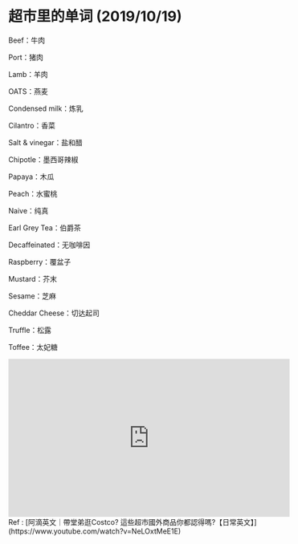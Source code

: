 # 超市里的单词 (2019/10/19)

Beef：牛肉

Port：猪肉

Lamb：羊肉

OATS：燕麦

Condensed milk：炼乳

Cilantro：香菜

Salt & vinegar：盐和醋

Chipotle：墨西哥辣椒

Papaya：木瓜

Peach：水蜜桃

Naive：纯真

Earl Grey Tea：伯爵茶

Decaffeinated：无咖啡因

Raspberry：覆盆子

Mustard：芥末

Sesame：芝麻

Cheddar Cheese：切达起司

Truffle：松露

Toffee：太妃糖


<iframe width="560" height="315" src="https://www.youtube.com/embed/NeLOxtMeE1E" frameborder="0" allowfullscreen></iframe>
Ref : [阿滴英文｜帶堂弟逛Costco? 這些超市國外商品你都認得嗎?【日常英文】](https://www.youtube.com/watch?v=NeLOxtMeE1E)



